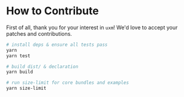 # How to Contribute

First of all, thank you for your interest in `uxm`!
We'd love to accept your patches and contributions.

```bash
# install deps & ensure all tests pass
yarn
yarn test

# build dist/ & declaration
yarn build

# run size-limit for core bundles and examples
yarn size-limit
```
